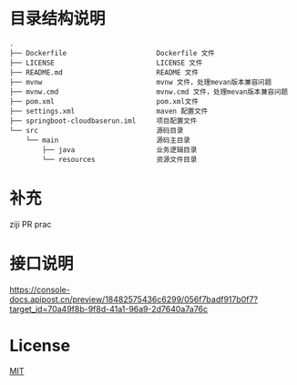 # 目录结构说明
~~~
.
├── Dockerfile                      Dockerfile 文件
├── LICENSE                         LICENSE 文件
├── README.md                       README 文件
├── mvnw                            mvnw 文件，处理mevan版本兼容问题
├── mvnw.cmd                        mvnw.cmd 文件，处理mevan版本兼容问题
├── pom.xml                         pom.xml文件
├── settings.xml                    maven 配置文件
├── springboot-cloudbaserun.iml     项目配置文件
└── src                             源码目录
    └── main                        源码主目录
        ├── java                    业务逻辑目录
        └── resources               资源文件目录
~~~

# 补充
ziji PR prac

# 接口说明
https://console-docs.apipost.cn/preview/18482575436c6299/056f7badf917b0f7?target_id=70a49f8b-9f8d-41a1-96a9-2d7640a7a76c
# License

[MIT](./LICENSE)
